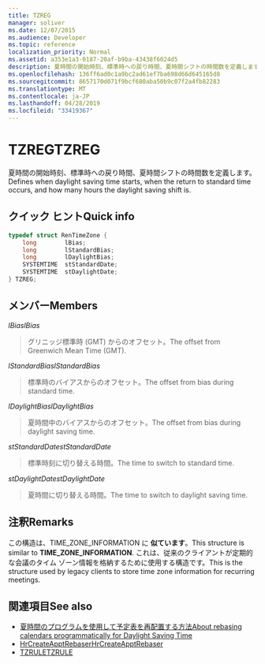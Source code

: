 ```yaml
---
title: TZREG
manager: soliver
ms.date: 12/07/2015
ms.audience: Developer
ms.topic: reference
localization_priority: Normal
ms.assetid: a353e1a3-0187-20af-b9ba-43438f6024d5
description: 夏時間の開始時刻、標準時への戻り時間、夏時間シフトの時間数を定義します。
ms.openlocfilehash: 136ff6ad0c1a9bc2ad61ef7ba698d66d645165d8
ms.sourcegitcommit: 8657170d071f9bcf680aba50b9c07f2a4fb82283
ms.translationtype: MT
ms.contentlocale: ja-JP
ms.lasthandoff: 04/28/2019
ms.locfileid: "33419367"
---
```

# <a name="tzreg"></a><span data-ttu-id="9b82d-103">TZREG</span><span class="sxs-lookup"><span data-stu-id="9b82d-103">TZREG</span></span>

<span data-ttu-id="9b82d-104">夏時間の開始時刻、標準時への戻り時間、夏時間シフトの時間数を定義します。</span><span class="sxs-lookup"><span data-stu-id="9b82d-104">Defines when daylight saving time starts, when the return to standard time occurs, and how many hours the daylight saving shift is.</span></span>
  
## <a name="quick-info"></a><span data-ttu-id="9b82d-105">クイック ヒント</span><span class="sxs-lookup"><span data-stu-id="9b82d-105">Quick info</span></span>

```cpp
typedef struct RenTimeZone { 
    long        lBias;  
    long        lStandardBias; 
    long        lDaylightBias; 
    SYSTEMTIME  stStandardDate; 
    SYSTEMTIME  stDaylightDate; 
} TZREG; 

```

## <a name="members"></a><span data-ttu-id="9b82d-106">メンバー</span><span class="sxs-lookup"><span data-stu-id="9b82d-106">Members</span></span>

<span data-ttu-id="9b82d-107">_lBias_</span><span class="sxs-lookup"><span data-stu-id="9b82d-107">_lBias_</span></span>
  
> <span data-ttu-id="9b82d-108">グリニッジ標準時 (GMT) からのオフセット。</span><span class="sxs-lookup"><span data-stu-id="9b82d-108">The offset from Greenwich Mean Time (GMT).</span></span>
    
<span data-ttu-id="9b82d-109">_lStandardBias_</span><span class="sxs-lookup"><span data-stu-id="9b82d-109">_lStandardBias_</span></span>
  
> <span data-ttu-id="9b82d-110">標準時のバイアスからのオフセット。</span><span class="sxs-lookup"><span data-stu-id="9b82d-110">The offset from bias during standard time.</span></span>
    
<span data-ttu-id="9b82d-111">_lDaylightBias_</span><span class="sxs-lookup"><span data-stu-id="9b82d-111">_lDaylightBias_</span></span>
  
> <span data-ttu-id="9b82d-112">夏時間中のバイアスからのオフセット。</span><span class="sxs-lookup"><span data-stu-id="9b82d-112">The offset from bias during daylight saving time.</span></span>
    
<span data-ttu-id="9b82d-113">_stStandardDate_</span><span class="sxs-lookup"><span data-stu-id="9b82d-113">_stStandardDate_</span></span>
  
> <span data-ttu-id="9b82d-114">標準時刻に切り替える時間。</span><span class="sxs-lookup"><span data-stu-id="9b82d-114">The time to switch to standard time.</span></span>
    
<span data-ttu-id="9b82d-115">_stDaylightDate_</span><span class="sxs-lookup"><span data-stu-id="9b82d-115">_stDaylightDate_</span></span>
  
> <span data-ttu-id="9b82d-116">夏時間に切り替える時間。</span><span class="sxs-lookup"><span data-stu-id="9b82d-116">The time to switch to daylight saving time.</span></span>
    
## <a name="remarks"></a><span data-ttu-id="9b82d-117">注釈</span><span class="sxs-lookup"><span data-stu-id="9b82d-117">Remarks</span></span>

<span data-ttu-id="9b82d-118">この構造は、TIME_ZONE_INFORMATION に **似ています**。</span><span class="sxs-lookup"><span data-stu-id="9b82d-118">This structure is similar to **TIME_ZONE_INFORMATION**.</span></span> <span data-ttu-id="9b82d-119">これは、従来のクライアントが定期的な会議のタイム ゾーン情報を格納するために使用する構造です。</span><span class="sxs-lookup"><span data-stu-id="9b82d-119">This is the structure used by legacy clients to store time zone information for recurring meetings.</span></span>
  
## <a name="see-also"></a><span data-ttu-id="9b82d-120">関連項目</span><span class="sxs-lookup"><span data-stu-id="9b82d-120">See also</span></span>

- [<span data-ttu-id="9b82d-121">夏時間のプログラムを使用して予定表を再配置する方法</span><span class="sxs-lookup"><span data-stu-id="9b82d-121">About rebasing calendars programmatically for Daylight Saving Time</span></span>](about-rebasing-calendars-programmatically-for-daylight-saving-time.md)  
- [<span data-ttu-id="9b82d-122">HrCreateApptRebaser</span><span class="sxs-lookup"><span data-stu-id="9b82d-122">HrCreateApptRebaser</span></span>](hrcreateapptrebaser.md)  
- [<span data-ttu-id="9b82d-123">TZRULE</span><span class="sxs-lookup"><span data-stu-id="9b82d-123">TZRULE</span></span>](tzrule.md)

